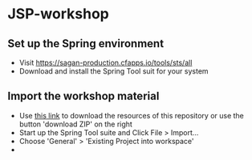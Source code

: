 JSP-workshop
============

## Set up the Spring environment
	
 * Visit https://sagan-production.cfapps.io/tools/sts/all
 * Download and install the Spring Tool suit for your system

## Import the workshop material
 * Use [this link][1] to download the resources of this repository or use the button 'download ZIP' on the right
 * Start up the Spring Tool suite and Click File > Import...
 * Choose 'General' > 'Existing Project into workspace'
 * 

## 

[1]: https://github.com/25A0/JSP-workshop/archive/master.zip

